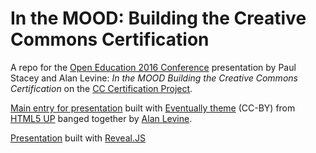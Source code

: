 # In the MOOD: Building the Creative Commons Certification

A repo for the [Open Education 2016 Conference](http://openedconference.org/2016/) presentation by Paul Stacey and Alan Levine: *In the MOOD
Building the Creative Commons Certification* on the [CC Certification Project](http://certificates.creativecommons.org).

[Main entry for presentation](https://cc-archive.github.io/opened16/) built with [Eventually theme](https://html5up.net/eventually) (CC-BY) from [HTML5 UP](http://html5up.net) banged together by [Alan Levine](http://cog.dog).

[Presentation](https://cc-archive.github.io/opened16/show/) built with [Reveal.JS](http://lab.hakim.se/reveal-js/)
